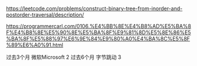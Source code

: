 https://leetcode.com/problems/construct-binary-tree-from-inorder-and-postorder-traversal/description/


https://programmercarl.com/0106.%E4%BB%8E%E4%B8%AD%E5%BA%8F%E4%B8%8E%E5%90%8E%E5%BA%8F%E9%81%8D%E5%8E%86%E5%BA%8F%E5%88%97%E6%9E%84%E9%80%A0%E4%BA%8C%E5%8F%89%E6%A0%91.html


过去3个月
微软Microsoft
2
过去6个月
字节跳动
3
